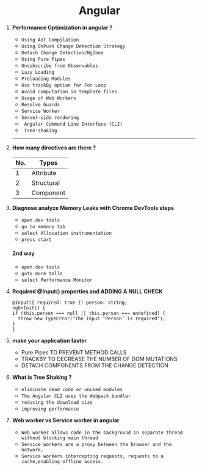 <div align="center">
  <h1>Angular</h1>
</div>

<ol>
<li>
  
**Performance Optimization in angular ?**

- `Using AoT Compilation`
- `Using OnPush Change Detection Strategy`  
- `Detach Change Detection/NgZone`  
- `Using Pure Pipes`  
- `Unsubscribe from Observables`
- `Lazy Loading`  
- `Preloading Modules`  
- `Use trackBy option for For Loop`  
- `Avoid computation in template files`
- `Usage of Web Workers`  
- `Resolve Guards`
- `Service Worker`
- `Server-side rendering`
- ` Angular Command Line Interface (CLI)`  
- ` Tree-shaking`  

</li>

---

<li>
  
  **How many directives are there ?**
  
  |No.| Types |
  |---|--------|
  | 1 | Attribute | 
  | 2 | Structural | 
  | 3 | Component |
</li>
  <li>
    
  **Diagnose  analyze Memory Leaks with Chrome DevTools steps**
    
   - `open dev tools`
   - `go to memory tab`
   - `select Allocation instrumentation`
   - `press start`
    
#### 2nd way
    
   - `open dev tools`
   - `goto more tolls`
   - `select Performance Monitor`
    
  </li>
  
  <li>
    
  **Required @Input() properties and ADDING A NULL CHECK**

  ```
@Input({ required: true }) person: string;
ngOnInit() {
  if (this.person === null || this.person === undefined) {
    throw new TypeError("The input ‘Person’ is required");
  }
}
  ```  
  </li>
  <li>
   
  **make your application faster**
  - Pure Pipes TO PREVENT METHOD CALLS 
  - TRACKBY TO DECREASE THE NUMBER OF DOM MUTATIONS
  - DETACH COMPONENTS FROM THE CHANGE DETECTION
  
  </li>

  <li>
    
  **What is Tree Shaking ?**
  - `eliminate dead code or unused modules`
  - `The Angular CLI uses the Webpack bundler`
  - `reducing the download size`
  - `improving performance`
  </li>
  <li>
    
  **Web worker vs Service worker in angular**

  - `Web worker allows code in the background in separate thread without blocking main thread`
  - `Service workers are a proxy between the browser and the network.`
  - `Service workers intercepting requests, requests to a cache,enabling offline access.`
  </li>
</ol>  
